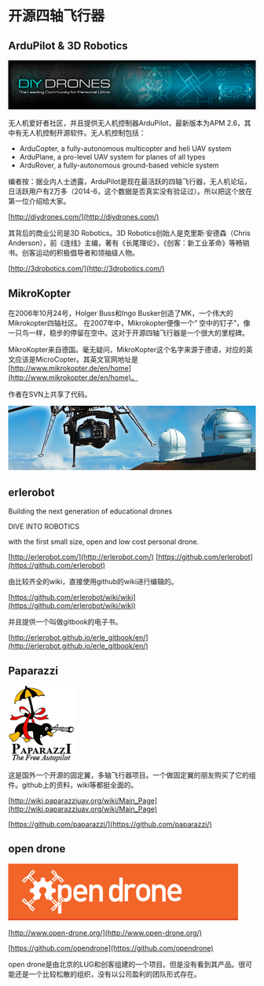 
#  开源四轴飞行器


## ArduPilot & 3D Robotics
![](/assets/img/diy-drone.png)

无人机爱好者社区，并且提供无人机控制器ArduPilot，最新版本为APM 2.6，其中有无人机控制开源软件。无人机控制包括：

* ArduCopter, a fully-autonomous multicopter and heli UAV system
* ArduPlane, a pro-level UAV system for planes of all types
* ArduRover, a fully-autonomous ground-based vehicle system

编者按：据业内人士透露，ArduPilot是现在最活跃的四轴飞行器，无人机论坛，日活跃用户有2万多（2014-6，这个数据是否真实没有验证过）。所以把这个放在第一位介绍给大家。

[http://diydrones.com/](http://diydrones.com/)

其背后的商业公司是3D Robotics。3D Robotics创始人是克里斯·安德森（Chris Anderson），前《连线》主编，著有《长尾理论》，《创客：新工业革命》等畅销书。创客运动的积极倡导者和领袖级人物。

[http://3drobotics.com/](http://3drobotics.com/)

## MikroKopter
在2006年10月24号，Holger Buss和Ingo Busker创造了MK，一个伟大的Mikrokopter四轴社区。 在2007年中，Mikrokopter便像一个“ 空中的钉子”，像一只鸟一样，稳步的停留在空中。这对于开源四轴飞行器是一个很大的里程碑。

MikroKopter来自德国。毫无疑问，MikroKopter这个名字来源于德语，对应的英文应该是MicroCopter。其英文官网地址是[http://www.mikrokopter.de/en/home](http://www.mikrokopter.de/en/home)。

作者在SVN上共享了代码。

![](/assets/img/mikrokopter.png)

## erlerobot

Building the next generation of educational drones

DIVE INTO ROBOTICS

with the first small size, open and low cost personal drone.

[http://erlerobot.com/](http://erlerobot.com/)
[https://github.com/erlerobot](https://github.com/erlerobot)

由比较齐全的wiki，直接使用github的wiki进行编辑的。

[https://github.com/erlerobot/wiki/wiki](https://github.com/erlerobot/wiki/wiki)

并且提供一个叫做gitbook的电子书。

[http://erlerobot.github.io/erle_gitbook/en/](http://erlerobot.github.io/erle_gitbook/en/)

## Paparazzi

![](/assets/img/penguin.gif)

这是国外一个开源的固定翼，多轴飞行器项目。一个做固定翼的朋友购买了它的组件。github上的资料，wiki等都挺全面的。

[http://wiki.paparazziuav.org/wiki/Main_Page](http://wiki.paparazziuav.org/wiki/Main_Page)

[https://github.com/paparazzi/](https://github.com/paparazzi/)

## open drone
![](/assets/img/open-drone.png)

[http://www.open-drone.org/](http://www.open-drone.org/)

[https://github.com/opendrone](https://github.com/opendrone)

open drone是由北京的LUG和创客组建的一个项目。但是没有看到其产品。很可能还是一个比较松散的组织，没有以公司盈利的团队形式存在。
